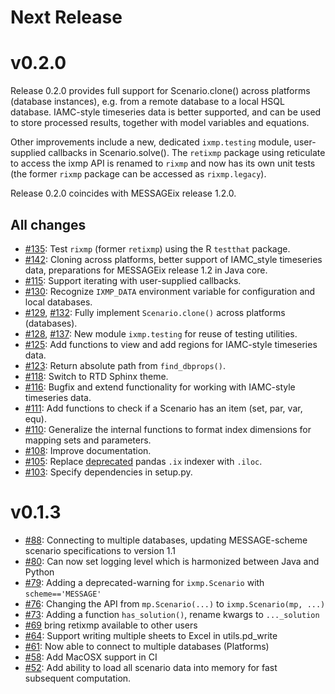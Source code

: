 
# Next Release

# v0.2.0

Release 0.2.0 provides full support for Scenario.clone() across platforms (database instances), e.g. from a remote database to a local HSQL database.
IAMC-style timeseries data is better supported, and can be used to store processed results, together with model variables and equations.

Other improvements include a new, dedicated `ixmp.testing` module, user-supplied
callbacks in Scenario.solve(). The `retixmp` package using reticulate to access
the ixmp API is renamed to `rixmp` and now has its own unit tests (the former
`rixmp` package can be accessed as `rixmp.legacy`).

Release 0.2.0 coincides with MESSAGEix release 1.2.0.

## All changes

- [#135](https://github.com/iiasa/ixmp/pull/135): Test `rixmp` (former `retixmp`) using the R `testthat` package.
- [#142](https://github.com/iiasa/ixmp/pull/142): Cloning across platforms, better support of IAMC_style timeseries data, preparations for MESSAGEix release 1.2 in Java core.
- [#115](https://github.com/iiasa/ixmp/pull/115): Support iterating with user-supplied callbacks.
- [#130](https://github.com/iiasa/ixmp/pull/130): Recognize `IXMP_DATA` environment variable for configuration and local databases.
- [#129](https://github.com/iiasa/ixmp/pull/129), [#132](https://github.com/iiasa/ixmp/pull/132): Fully implement `Scenario.clone()` across platforms (databases).
- [#128](https://github.com/iiasa/ixmp/pull/128),
  [#137](https://github.com/iiasa/ixmp/pull/137): New module `ixmp.testing` for reuse of testing utilities.
- [#125](https://github.com/iiasa/ixmp/pull/125): Add functions to view and add regions for IAMC-style timeseries data.
- [#123](https://github.com/iiasa/ixmp/pull/123): Return absolute path from `find_dbprops()`.
- [#118](https://github.com/iiasa/ixmp/pull/118): Switch to RTD Sphinx theme.
- [#116](https://github.com/iiasa/ixmp/pull/116): Bugfix and extend functionality for working with IAMC-style timeseries data.
- [#111](https://github.com/iiasa/ixmp/pull/111): Add functions to check if a Scenario has an item (set, par, var, equ).
- [#110](https://github.com/iiasa/ixmp/pull/110): Generalize the internal functions to format index dimensions for mapping sets and parameters.
- [#108](https://github.com/iiasa/ixmp/pull/105): Improve documentation.
- [#105](https://github.com/iiasa/ixmp/pull/105): Replace [deprecated](http://pandas.pydata.org/pandas-docs/stable/indexing.html#ix-indexer-is-deprecated) pandas `.ix` indexer with `.iloc`.
- [#103](https://github.com/iiasa/ixmp/pull/103): Specify dependencies in setup.py.

# v0.1.3

- [#88](https://github.com/iiasa/ixmp/pull/80): Connecting to multiple databases, updating MESSAGE-scheme scenario specifications to version 1.1
- [#80](https://github.com/iiasa/ixmp/pull/80): Can now set logging level which is harmonized between Java and Python
- [#79](https://github.com/iiasa/ixmp/pull/79): Adding a deprecated-warning for `ixmp.Scenario` with `scheme=='MESSAGE'`
- [#76](https://github.com/iiasa/ixmp/pull/76): Changing the API from `mp.Scenario(...)` to `ixmp.Scenario(mp, ...)`
- [#73](https://github.com/iiasa/ixmp/pull/73): Adding a function `has_solution()`, rename kwargs to `..._solution`
- [#69](https://github.com/iiasa/ixmp/pull/69) bring retixmp available to other users
- [#64](https://github.com/iiasa/ixmp/pull/64): Support writing multiple sheets to Excel in utils.pd_write
- [#61](https://github.com/iiasa/ixmp/pull/61): Now able to connect to multiple databases (Platforms)
- [#58](https://github.com/iiasa/ixmp/pull/58): Add MacOSX support in CI
- [#52](https://github.com/iiasa/ixmp/pull/52): Add ability to load all scenario data into memory for fast subsequent computation.
